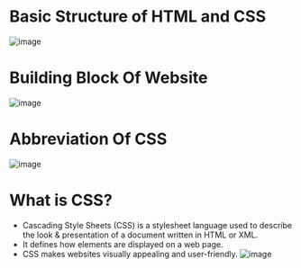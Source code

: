 # Basic Structure of HTML and CSS
![image](https://github.com/user-attachments/assets/3abdce02-06bc-4c9e-80cc-d448790c11ee)
# Building Block Of Website
![image](https://github.com/user-attachments/assets/d5027c16-3968-46fc-892f-6be1ec15ca8a)
# Abbreviation Of CSS
![image](https://github.com/user-attachments/assets/b80516a7-bbf0-4224-a382-6d97278b53b7)
# What is CSS?
- Cascading Style Sheets (CSS) is a stylesheet language used to describe the look & presentation of a document written in HTML or XML.
- It defines how elements are displayed on a web page.
- CSS makes websites visually appealing and user-friendly.
![image](https://github.com/user-attachments/assets/2bddb12f-6927-46cb-bd79-58e4fd2d57fe)
